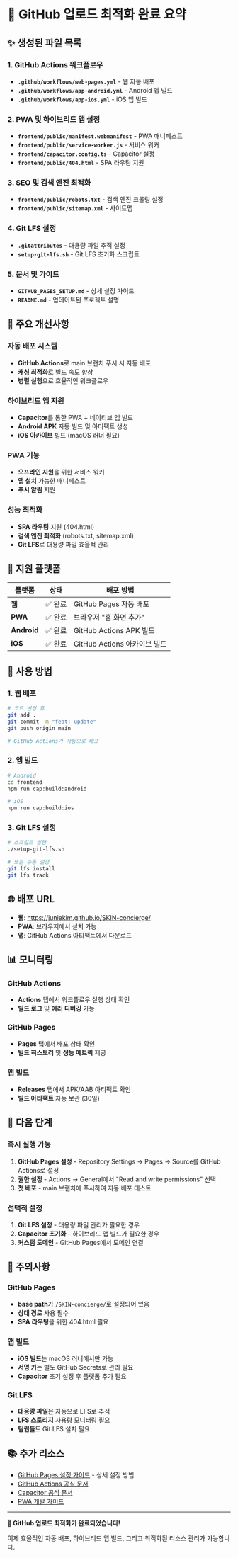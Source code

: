 # 🎯 GitHub 업로드 최적화 완료 요약

## ✨ 생성된 파일 목록

### 1. GitHub Actions 워크플로우
- **`.github/workflows/web-pages.yml`** - 웹 자동 배포
- **`.github/workflows/app-android.yml`** - Android 앱 빌드
- **`.github/workflows/app-ios.yml`** - iOS 앱 빌드

### 2. PWA 및 하이브리드 앱 설정
- **`frontend/public/manifest.webmanifest`** - PWA 매니페스트
- **`frontend/public/service-worker.js`** - 서비스 워커
- **`frontend/capacitor.config.ts`** - Capacitor 설정
- **`frontend/public/404.html`** - SPA 라우팅 지원

### 3. SEO 및 검색 엔진 최적화
- **`frontend/public/robots.txt`** - 검색 엔진 크롤링 설정
- **`frontend/public/sitemap.xml`** - 사이트맵

### 4. Git LFS 설정
- **`.gitattributes`** - 대용량 파일 추적 설정
- **`setup-git-lfs.sh`** - Git LFS 초기화 스크립트

### 5. 문서 및 가이드
- **`GITHUB_PAGES_SETUP.md`** - 상세 설정 가이드
- **`README.md`** - 업데이트된 프로젝트 설명

## 🚀 주요 개선사항

### 자동 배포 시스템
- **GitHub Actions**로 main 브랜치 푸시 시 자동 배포
- **캐싱 최적화**로 빌드 속도 향상
- **병렬 실행**으로 효율적인 워크플로우

### 하이브리드 앱 지원
- **Capacitor**를 통한 PWA + 네이티브 앱 빌드
- **Android APK** 자동 빌드 및 아티팩트 생성
- **iOS 아카이브** 빌드 (macOS 러너 필요)

### PWA 기능
- **오프라인 지원**을 위한 서비스 워커
- **앱 설치** 가능한 매니페스트
- **푸시 알림** 지원

### 성능 최적화
- **SPA 라우팅** 지원 (404.html)
- **검색 엔진 최적화** (robots.txt, sitemap.xml)
- **Git LFS**로 대용량 파일 효율적 관리

## 📱 지원 플랫폼

| 플랫폼 | 상태 | 배포 방법 |
|--------|------|-----------|
| **웹** | ✅ 완료 | GitHub Pages 자동 배포 |
| **PWA** | ✅ 완료 | 브라우저 "홈 화면 추가" |
| **Android** | ✅ 완료 | GitHub Actions APK 빌드 |
| **iOS** | ✅ 완료 | GitHub Actions 아카이브 빌드 |

## 🔧 사용 방법

### 1. 웹 배포
```bash
# 코드 변경 후
git add .
git commit -m "feat: update"
git push origin main

# GitHub Actions가 자동으로 배포
```

### 2. 앱 빌드
```bash
# Android
cd frontend
npm run cap:build:android

# iOS
npm run cap:build:ios
```

### 3. Git LFS 설정
```bash
# 스크립트 실행
./setup-git-lfs.sh

# 또는 수동 설정
git lfs install
git lfs track
```

## 🌐 배포 URL

- **웹**: https://juniekim.github.io/SKIN-concierge/
- **PWA**: 브라우저에서 설치 가능
- **앱**: GitHub Actions 아티팩트에서 다운로드

## 📊 모니터링

### GitHub Actions
- **Actions** 탭에서 워크플로우 실행 상태 확인
- **빌드 로그** 및 **에러 디버깅** 가능

### GitHub Pages
- **Pages** 탭에서 배포 상태 확인
- **빌드 히스토리** 및 **성능 메트릭** 제공

### 앱 빌드
- **Releases** 탭에서 APK/AAB 아티팩트 확인
- **빌드 아티팩트** 자동 보관 (30일)

## 🎯 다음 단계

### 즉시 실행 가능
1. **GitHub Pages 설정** - Repository Settings → Pages → Source를 GitHub Actions로 설정
2. **권한 설정** - Actions → General에서 "Read and write permissions" 선택
3. **첫 배포** - main 브랜치에 푸시하여 자동 배포 테스트

### 선택적 설정
1. **Git LFS 설정** - 대용량 파일 관리가 필요한 경우
2. **Capacitor 초기화** - 하이브리드 앱 빌드가 필요한 경우
3. **커스텀 도메인** - GitHub Pages에서 도메인 연결

## 🚨 주의사항

### GitHub Pages
- **base path**가 `/SKIN-concierge/`로 설정되어 있음
- **상대 경로** 사용 필수
- **SPA 라우팅**을 위한 404.html 필요

### 앱 빌드
- **iOS 빌드**는 macOS 러너에서만 가능
- **서명 키**는 별도 GitHub Secrets로 관리 필요
- **Capacitor** 초기 설정 후 플랫폼 추가 필요

### Git LFS
- **대용량 파일**은 자동으로 LFS로 추적
- **LFS 스토리지** 사용량 모니터링 필요
- **팀원들**도 Git LFS 설치 필요

## 📚 추가 리소스

- [GitHub Pages 설정 가이드](GITHUB_PAGES_SETUP.md) - 상세 설정 방법
- [GitHub Actions 공식 문서](https://docs.github.com/en/actions)
- [Capacitor 공식 문서](https://capacitorjs.com/docs)
- [PWA 개발 가이드](https://web.dev/progressive-web-apps/)

---

**🎉 GitHub 업로드 최적화가 완료되었습니다!**

이제 효율적인 자동 배포, 하이브리드 앱 빌드, 그리고 최적화된 리소스 관리가 가능합니다.
